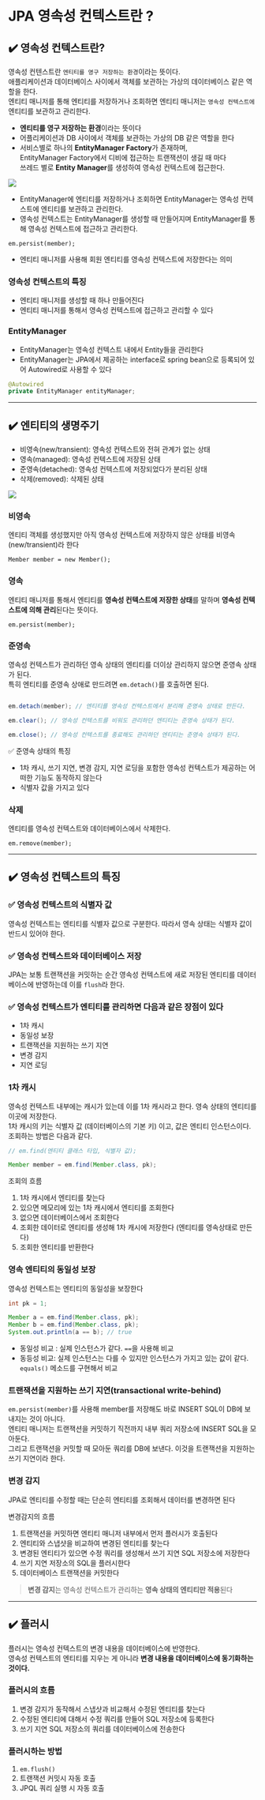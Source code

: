 # JPA 영속성 컨텍스트란 ?

## ✔️ 영속성 컨텍스트란?

영속성 컨텐스트란  ```엔티티를 영구 저장하는 환경```이라는 뜻이다.   
애플리케이션과 데이터베이스 사이에서 객체를 보관하는 가상의 데이터베이스 같은 역할을 한다.   
엔티티 매니저를 통해 엔티티를 저장하거나 조회하면 엔티티 매니저는 ```영속성 컨텍스트에``` 엔티티를 보관하고 관리한다.


* **엔티티를 영구 저장하는 환경**이라는 뜻이다
* 어플리케이션과 DB 사이에서 객체를 보관하는 가상의 DB 같은 역할을 한다
* 서비스별로 하나의 **EntityManager Factory**가 존재하며,   
EntityManager Factory에서 디비에 접근하는 트랜잭션이 생길 때 마다   
쓰레드 별로 **Entity Manager**를 생성하여 영속성 컨텍스트에 접근한다.

![](https://velog.velcdn.com/images%2Fseongwon97%2Fpost%2F1f89ead1-6910-407a-afd2-865eef68079f%2Fimage.png)

* EntityManager에 엔티티를 저장하거나 조회하면 EntityManager는 영속성 컨텍스트에 엔티티를 보관하고 관리한다.
* 영속성 컨텍스트는 EntityManager를 생성할 때 만들어지며 EntityManager를 통해 영속성 컨텍스트에 접근하고 관리한다.


```em.persist(member);```

* 엔티티 매니저를 사용해 회원 엔티티를 영속성 컨텍스트에 저장한다는 의미

### 영속성 컨텍스트의 특징
* 엔티티 매니저를 생성할 때 하나 만들어진다
* 엔티티 매니저를 통해서 영속성 컨텍스트에 접근하고 관리할 수 있다


### EntityManager

* EntityManager는 영속성 컨텍스트 내에서 Entity들을 관리한다
* EntityManager는 JPA에서 제공하는 interface로 spring bean으로 등록되어 있어 Autowired로 사용할 수 있다

```java
@Autowired
private EntityManager entityManager;
```


---

## ✔️ 엔티티의 생명주기

* 비영속(new/transient): 영속성 컨텍스트와 전혀 관계가 없는 상태
* 영속(managed): 영속성 컨텍스트에 저장된 상태
* 준영속(detached): 영속성 컨텍스트에 저장되었다가 분리된 상태
* 삭제(removed): 삭제된 상태

![](https://velog.velcdn.com/images%2Fneptunes032%2Fpost%2Fecd3b113-862f-4158-a208-e1eeec92d61d%2Fimage.png)


### 비영속

엔티티 객체를 생성했지만 아직 영속성 컨텍스트에 저장하지 않은 상태를 비영속(new/transient)라 한다

```Member member = new Member();```


### 영속

엔티티 매니저를 통해서 엔티티를 **영속성 컨텍스트에 저장한 상태**를 말하며 **영속성 컨텍스트에 의해 관리**된다는 뜻이다.   

```em.persist(member);```


### 준영속

영속성 컨텍스트가 관리하던 영속 상태의 엔티티를 더이상 관리하지 않으면 준영속 상태가 된다.   
특히 엔티티를 준영속 상애로 만드려면 ```em.detach()```를 호출하면 된다.   

```java

em.detach(member); // 엔티티를 영속성 컨텍스트에서 분리해 준영속 상태로 만든다.

em.clear(); // 영속성 컨텍스트를 비워도 관리하던 엔티티는 준영속 상태가 된다.

em.close(); // 영속성 컨텍스트를 종료해도 관리하던 엔티티는 준영속 상태가 된다.
```

✅ 준영속 상태의 특징

* 1차 캐시, 쓰기 지연, 변경 감지, 지연 로딩을 포함한 영속성 컨텍스트가 제공하는 어떠한 기능도 동작하지 않는다
* 식별자 값을 가지고 있다


### 삭제

엔티티를 영속성 컨텍스트와 데이터베이스에서 삭제한다.

```em.remove(member);```


---

## ✔️ 영속성 컨텍스트의 특징

### ✅ 영속성 컨텍스트의 식별자 값

영속성 컨텍스트는 엔티티를 식별자 값으로 구분한다. 따라서 영속 상태는 식별자 값이 반드시 있어야 한다.   


### ✅ 영속성 컨텍스트와 데이터베이스 저장

JPA는 보통 트랜잭션을 커밋하는 순간 영속성 컨텍스트에 새로 저장된 엔티티를 데이터베이스에 반영하는데 이를 ```flush```라 한다.   


### ✅ 영속성 컨텍스트가 엔티티를 관리하면 다음과 같은 장점이 있다

* 1차 캐시
* 동일성 보장
* 트랜잭션을 지원하는 쓰기 지연
* 변경 감지
* 지연 로딩


### 1차 캐시

영속성 컨텍스트 내부에는 캐시가 있는데 이를 1차 캐시라고 한다. 영속 상태의 엔티티를 이곳에 저장한다.   
1차 캐시의 키는 식별자 값 (데이터베이스의 기본 키) 이고, 값은 엔티티 인스턴스이다. 조회하는 방법은 다음과 같다.   

```java
// em.find(엔티티 클래스 타입, 식별자 값);

Member member = em.find(Member.class, pk);
```

조회의 흐름
1. 1차 캐시에서 엔티티를 찾는다
2. 있으면 메모리에 있는 1차 캐시에서 엔티티를 조회한다
3. 없으면 데이터베이스에서 조회한다
4. 조회한 데이터로 엔티티를 생성해 1차 캐시에 저장한다 (엔티티를 영속상태로 만든다)
5. 조회한 엔티티를 반환한다


### 영속 엔티티의 동일성 보장

영속성 컨텍스트는 엔티티의 동일성을 보장한다

```java
int pk = 1;

Member a = em.find(Member.class, pk);
Member b = em.find(Member.class, pk);
System.out.println(a == b); // true
```


* 동일성 비교 : 실제 인스턴스가 같다. ```==```을 사용해 비교
* 동등성 비교: 실제 인스턴스는 다를 수 있지만 인스턴스가 가지고 있는 값이 같다. ```equals()``` 메소드를 구현해서 비교


### 트랜잭션을 지원하는 쓰기 지연(transactional write-behind)

```em.persist(member)```를 사용해 member를 저장해도 바로 INSERT SQL이 DB에 보내지는 것이 아니다.   
엔티티 매니저는 트랜잭션을 커밋하기 직전까지 내부 쿼리 저장소에 INSERT SQL을 모아둔다.   
그리고 트랜잭션을 커밋할 때 모아둔 쿼리를 DB에 보낸다. 이것을 트랜잭션을 지원하는 쓰기 지연이라 한다.   



### 변경 감지

JPA로 엔티티를 수정할 때는 단순히 엔티티를 조회해서 데이터를 변경하면 된다   

변경감지의 흐름
1. 트랜잭션을 커밋하면 엔티티 매니저 내부에서 먼저 플러시가 호출된다
2. 엔티티와 스냅샷을 비교하여 변경된 엔티티를 찾는다
3. 변경된 엔티티가 있으면 수정 쿼리를 생성해서 쓰기 지연 SQL 저장소에 저장한다
4. 쓰기 지연 저장소의 SQL을 플러시한다
5. 데이터베이스 트랜잭션을 커밋한다


> **변경 감지**는 영속성 컨텍스트가 관리하는 **영속 상태의 엔티티만 적용**된다   


---

## ✔️ 플러시

플러시는 영속성 컨텍스트의 변경 내용을 데이터베이스에 반영한다.   
영속성 컨텍스트의 엔티티를 지우는 게 아니라 **변경 내용을 데이터베이스에 동기화하는 것이다.**

### 플러시의 흐름
1. 변경 감지가 동작해서 스냅샷과 비교해서 수정된 엔티티를 찾는다
2. 수정된 엔티티에 대해서 수정 쿼리를 만들어 SQL 저장소에 등록한다
3. 쓰기 지연 SQL 저장소의 쿼리를 데이터베이스에 전송한다


### 플러시하는 방법
1. ```em.flush()```
2. 트랜잭션 커밋시 자동 호출
3. JPQL 쿼리 실행 시 자동 호출


